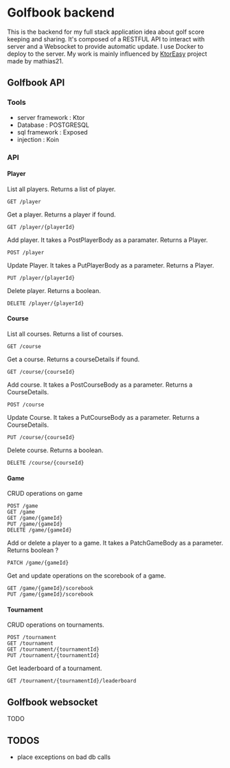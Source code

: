 # Golfbook backend

This is the backend for my full stack application idea about golf score keeping and sharing. It's composed of a RESTFUL API to interact with server and a Websocket to provide automatic update.
I use Docker to deploy to the server.
My work is mainly influenced by [KtorEasy](https://github.com/mathias21/KtorEasy.git) project made by mathias21.

## Golfbook API

### Tools

- server framework : Ktor
- Database : POSTGRESQL
- sql framework : Exposed
- injection : Koin


### API

#### Player

List all players. Returns a list of player.
```
GET /player 
```
Get a player. Returns a player if found.
```
GET /player/{playerId}
```
Add player. It takes a PostPlayerBody as a paramater. Returns a Player.
```
POST /player 
```

Update Player. It takes a PutPlayerBody as a parameter. Returns a Player.
```
PUT /player/{playerId}
```

Delete player. Returns a boolean.
```
DELETE /player/{playerId}
```

#### Course

List all courses. Returns a list of courses.
```
GET /course
```
Get a course. Returns a courseDetails if found. 
```
GET /course/{courseId}
```
Add course. It takes a PostCourseBody as a parameter. Returns a CourseDetails.
```
POST /course
```
Update Course. It takes a PutCourseBody as a parameter. Returns a CourseDetails.
```
PUT /course/{courseId}
```
Delete course. Returns a boolean.
```
DELETE /course/{courseId}
```

#### Game

CRUD operations on game
```
POST /game
GET /game
GET /game/{gameId}
PUT /game/{gameId}
DELETE /game/{gameId}
```
Add or delete a player to a game. It takes a PatchGameBody as a parameter. Returns boolean ?
```
PATCH /game/{gameId}
```

Get and update operations on the scorebook of a game.
```
GET /game/{gameId}/scorebook
PUT /game/{gameId}/scorebook
```

#### Tournament

CRUD operations on tournaments.

```
POST /tournament
GET /tournament
GET /tournament/{tournamentId}
PUT /tournament/{tournamentId}
```

Get leaderboard of a tournament.
```
GET /tournament/{tournamentId}/leaderboard
```

## Golfbook websocket

TODO

## TODOS

- place exceptions on bad db calls

